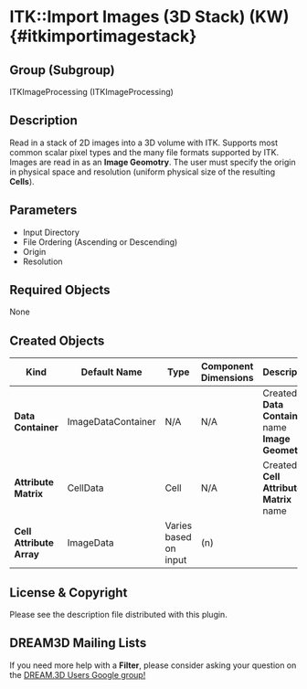 ITK::Import Images (3D Stack) (KW) {#itkimportimagestack}
=====

## Group (Subgroup) ##

ITKImageProcessing (ITKImageProcessing)

## Description ##

Read in a stack of 2D images into a 3D volume with ITK. Supports most common
scalar pixel types and the many file formats supported by ITK.
Images are read in as an **Image Geomotry**. The user must specify the origin
in physical space and resolution (uniform physical size of the resulting **Cells**).

## Parameters ##

- Input Directory
- File Ordering (Ascending or Descending)
- Origin
- Resolution

## Required Objects ##

None

## Created Objects ##

| Kind | Default Name | Type | Component Dimensions | Description |
|------|--------------|------|----------------------|-------------|
| **Data Container** | ImageDataContainer | N/A | N/A | Created **Data Container** name **Image Geometry** |
| **Attribute Matrix** | CellData | Cell | N/A | Created **Cell Attribute Matrix** name  |
| **Cell Attribute Array**  | ImageData | Varies based on input | (n) |  |

## License & Copyright ##

Please see the description file distributed with this plugin.

## DREAM3D Mailing Lists ##

If you need more help with a **Filter**, please consider asking your question on the [DREAM.3D Users Google group!](https://groups.google.com/forum/?hl=en#!forum/dream3d-users)
